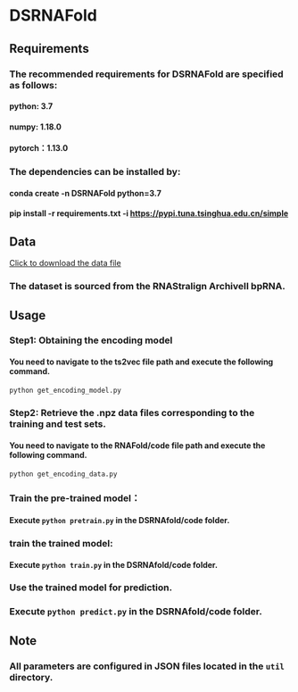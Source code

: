 # DSRNAFold

## Requirements

### The recommended requirements for DSRNAFold are specified as follows:

#### python: 3.7
#### numpy: 1.18.0
#### pytorch：1.13.0

### The dependencies can be installed by:

#### conda create -n DSRNAFold python=3.7

#### pip install -r requirements.txt -i https://pypi.tuna.tsinghua.edu.cn/simple

## Data

[Click to download the data file](文件的原始链接)
### The dataset is sourced from the RNAStralign ArchiveII bpRNA.

## Usage

### Step1: Obtaining the encoding model

#### You need to navigate to the ts2vec file path and execute the following command.
```python
python get_encoding_model.py
```

###  Step2: Retrieve the .npz data files corresponding to the training and test sets.

#### You need to navigate to the RNAFold/code file path and execute the following command.

```python
python get_encoding_data.py
```

### Train the pre-trained model：

#### Execute `python pretrain.py` in the DSRNAfold/code folder.

### train the trained model:

#### Execute `python train.py` in the DSRNAfold/code folder.

### Use the trained model for prediction.

### Execute `python predict.py` in the DSRNAfold/code folder.

## Note

### All parameters are configured in JSON files located in the `util` directory.
